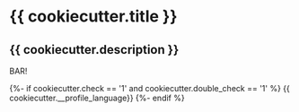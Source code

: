 # {{ cookiecutter.title }}
## {{ cookiecutter.description }}

BAR!

{%- if cookiecutter.check == '1' and  cookiecutter.double_check == '1' %}
{{ cookiecutter.__profile_language}}
{%- endif %}
